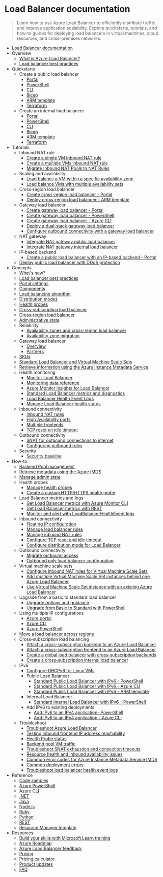 # Load Balancer documentation
> Learn how to use Azure Load Balancer to efficiently distribute traffic and improve application scalability. Explore quickstarts, tutorials, and how-to guides for deploying load balancers in virtual machines, cloud resources, and cross-premises networks.
  - [Load Balancer documentation](https://learn.microsoft.com/en-us/azure/load-balancer/)
  - Overview
    - [What is Azure Load Balancer?](https://learn.microsoft.com/en-us/azure/load-balancer/load-balancer-overview)
    - [Load balancer best practices](https://learn.microsoft.com/en-us/azure/load-balancer/load-balancer-best-practices)
  - Quickstarts
    - Create a public load balancer
      - [Portal](https://learn.microsoft.com/en-us/azure/load-balancer/quickstart-load-balancer-standard-public-portal)
      - [PowerShell](https://learn.microsoft.com/en-us/azure/load-balancer/quickstart-load-balancer-standard-public-powershell)
      - [CLI](https://learn.microsoft.com/en-us/azure/load-balancer/quickstart-load-balancer-standard-public-cli)
      - [Bicep](https://learn.microsoft.com/en-us/azure/load-balancer/quickstart-load-balancer-standard-public-bicep)
      - [ARM template](https://learn.microsoft.com/en-us/azure/load-balancer/quickstart-load-balancer-standard-public-template)
      - [Terraform](https://learn.microsoft.com/en-us/azure/load-balancer/quickstart-load-balancer-standard-public-terraform)
    - Create an internal load balancer
      - [Portal](https://learn.microsoft.com/en-us/azure/load-balancer/quickstart-load-balancer-standard-internal-portal)
      - [PowerShell](https://learn.microsoft.com/en-us/azure/load-balancer/quickstart-load-balancer-standard-internal-powershell)
      - [CLI](https://learn.microsoft.com/en-us/azure/load-balancer/quickstart-load-balancer-standard-internal-cli)
      - [Bicep](https://learn.microsoft.com/en-us/azure/load-balancer/quickstart-load-balancer-standard-internal-bicep)
      - [ARM template](https://learn.microsoft.com/en-us/azure/load-balancer/quickstart-load-balancer-standard-internal-template)
      - [Terraform](https://learn.microsoft.com/en-us/azure/load-balancer/quickstart-load-balancer-standard-internal-terraform)
  - Tutorials
    - Inbound NAT rule
      - [Create a single VM inbound NAT rule](https://learn.microsoft.com/en-us/azure/load-balancer/tutorial-load-balancer-port-forwarding-portal)
      - [Create a multiple VMs inbound NAT rule](https://learn.microsoft.com/en-us/azure/load-balancer/tutorial-nat-rule-multi-instance-portal)
      - [Migrate Inbound NAT Pools to NAT Rules](https://learn.microsoft.com/en-us/azure/load-balancer/load-balancer-nat-pool-migration)
    - Scaling and availability
      - [Load balance a VM within a specific availability zone](https://learn.microsoft.com/en-us/azure/load-balancer/tutorial-load-balancer-standard-public-zonal-portal)
      - [Load balance VMs with multiple availability sets](https://learn.microsoft.com/en-us/azure/load-balancer/tutorial-multi-availability-sets-portal)
    - Cross-region load balancer
      - [Create cross-region load balancer - Portal](https://learn.microsoft.com/en-us/azure/load-balancer/tutorial-cross-region-portal)
      - [Deploy cross-region load balancer - ARM template](https://learn.microsoft.com/en-us/azure/load-balancer/tutorial-deploy-cross-region-load-balancer-template)
    - Gateway load balancer
      - [Create gateway load balancer - Portal](https://learn.microsoft.com/en-us/azure/load-balancer/tutorial-gateway-portal)
      - [Create gateway load balancer - PowerShell](https://learn.microsoft.com/en-us/azure/load-balancer/tutorial-gateway-powershell)
      - [Create gateway load balancer - Azure CLI](https://learn.microsoft.com/en-us/azure/load-balancer/tutorial-gateway-cli)
      - [Deploy a dual-stack gateway load balancer](https://learn.microsoft.com/en-us/azure/load-balancer/gateway-deploy-dual-stack-load-balancer)
      - [Configure outbound connectivity with a gateway load balancer](https://learn.microsoft.com/en-us/azure/load-balancer/tutorial-gateway-outbound-connectivity)
    - NAT gateway
      - [Integrate NAT gateway public load balancer](https://learn.microsoft.com/en-us/azure/virtual-network/nat-gateway/tutorial-nat-gateway-load-balancer-public-portal?toc=/azure/load-balancer/toc.json)
      - [Integrate NAT gateway internal load balancer](https://learn.microsoft.com/en-us/azure/virtual-network/nat-gateway/tutorial-nat-gateway-load-balancer-internal-portal?toc=/azure/load-balancer/toc.json)
    - IP-based backend
      - [Create a public load balancer with an IP-based backend - Portal](https://learn.microsoft.com/en-us/azure/load-balancer/tutorial-load-balancer-ip-backend-portal)
    - [Deploy public load balancer with DDoS protection](https://learn.microsoft.com/en-us/azure/load-balancer/tutorial-protect-load-balancer)
  - Concepts
    - [What's new?](https://learn.microsoft.com/en-us/azure/load-balancer/whats-new)
    - [Load balancer best practices](https://learn.microsoft.com/en-us/azure/load-balancer/load-balancer-best-practices)
    - [Portal settings](https://learn.microsoft.com/en-us/azure/load-balancer/manage)
    - [Components](https://learn.microsoft.com/en-us/azure/load-balancer/components)
    - [Load balancing algorithm](https://learn.microsoft.com/en-us/azure/load-balancer/concepts)
    - [Distribution modes](https://learn.microsoft.com/en-us/azure/load-balancer/distribution-mode-concepts)
    - [Health probes](https://learn.microsoft.com/en-us/azure/load-balancer/load-balancer-custom-probe-overview)
    - [Cross-subscription load balancer](https://learn.microsoft.com/en-us/azure/load-balancer/cross-subscription-overview)
    - [Cross-region load balancer](https://learn.microsoft.com/en-us/azure/load-balancer/cross-region-overview)
    - [Administrative state](https://learn.microsoft.com/en-us/azure/load-balancer/admin-state-overview)
    - Reliability
      - [Availability zones and cross-region load balancer](https://learn.microsoft.com/en-us/azure/reliability/reliability-load-balancer?toc=/azure/load-balancer/toc.json&bc=/azure/load-balancer/breadcrumb/toc.json)
      - [Availability zone migration](https://learn.microsoft.com/en-us/azure/reliability/migrate-load-balancer?toc=/azure/load-balancer/toc.json&bc=/azure/load-balancer/breadcrumb/toc.json)
    - Gateway load balancer
      - [Overview](https://learn.microsoft.com/en-us/azure/load-balancer/gateway-overview)
      - [Partners](https://learn.microsoft.com/en-us/azure/load-balancer/gateway-partners)
    - [SKUs](https://learn.microsoft.com/en-us/azure/load-balancer/skus)
    - [Standard Load Balancer and Virtual Machine Scale Sets](https://learn.microsoft.com/en-us/azure/load-balancer/load-balancer-standard-virtual-machine-scale-sets)
    - [Retrieve information using the Azure Instance Metadata Service](https://learn.microsoft.com/en-us/azure/load-balancer/instance-metadata-service-load-balancer)
    - Health monitoring
      - [Monitor Load Balancer](https://learn.microsoft.com/en-us/azure/load-balancer/monitor-load-balancer)
      - [Monitoring data reference](https://learn.microsoft.com/en-us/azure/load-balancer/monitor-load-balancer-reference)
      - [Azure Monitor Insights for Load Balancer](https://learn.microsoft.com/en-us/azure/load-balancer/load-balancer-insights)
      - [Standard Load Balancer metrics and diagnostics](https://learn.microsoft.com/en-us/azure/load-balancer/load-balancer-standard-diagnostics)
      - [Load Balancer Health Event Logs](https://learn.microsoft.com/en-us/azure/load-balancer/load-balancer-health-event-logs)
      - [Manage Load Balancer health status](https://learn.microsoft.com/en-us/azure/load-balancer/load-balancer-manage-health-status)
    - Inbound connectivity
      - [Inbound NAT rules](https://learn.microsoft.com/en-us/azure/load-balancer/inbound-nat-rules)
      - [High Availability ports](https://learn.microsoft.com/en-us/azure/load-balancer/load-balancer-ha-ports-overview)
      - [Multiple frontends](https://learn.microsoft.com/en-us/azure/load-balancer/load-balancer-multivip-overview)
      - [TCP reset on idle timeout](https://learn.microsoft.com/en-us/azure/load-balancer/load-balancer-tcp-reset)
    - Outbound connectivity
      - [SNAT for outbound connections to internet](https://learn.microsoft.com/en-us/azure/load-balancer/load-balancer-outbound-connections)
      - [Configuring outbound rules](https://learn.microsoft.com/en-us/azure/load-balancer/outbound-rules)
    - Security
      - [Security baseline](https://learn.microsoft.com/security/benchmark/azure/baselines/azure-load-balancer-security-baseline?toc=/azure/load-balancer/TOC.json)
  - How-to
    - [Backend Pool management](https://learn.microsoft.com/en-us/azure/load-balancer/backend-pool-management)
    - [Retrieve metadata using the Azure IMDS](https://learn.microsoft.com/en-us/azure/load-balancer/howto-load-balancer-imds)
    - [Manage admin state](https://learn.microsoft.com/en-us/azure/load-balancer/manage-admin-state-how-to)
    - Health probes
      - [Manage health probes](https://learn.microsoft.com/en-us/azure/load-balancer/manage-probes-how-to)
      - [Create a custom HTTP/HTTPS health probe](https://learn.microsoft.com/en-us/azure/load-balancer/create-custom-http-health-probe-howto)
    - Load Balancer metrics and logs
      - [Get Load Balancer metrics with Azure Monitor CLI](https://learn.microsoft.com/en-us/azure/load-balancer/load-balancer-monitor-metrics-cli)
      - [Get Load Balancer metrics with REST](https://learn.microsoft.com/en-us/azure/load-balancer/load-balancer-query-metrics-rest-api)
      - [Monitor and alert with LoadBalancerHealthEvent logs](https://learn.microsoft.com/en-us/azure/load-balancer/load-balancer-monitor-alert-health-event-logs)
    - Inbound connectivity
      - [Floating IP configuration](https://learn.microsoft.com/en-us/azure/load-balancer/load-balancer-floating-ip)
      - [Manage load balancer rules](https://learn.microsoft.com/en-us/azure/load-balancer/manage-rules-how-to)
      - [Manage inbound NAT rules](https://learn.microsoft.com/en-us/azure/load-balancer/manage-inbound-nat-rules)
      - [Configure TCP reset and idle timeout](https://learn.microsoft.com/en-us/azure/load-balancer/load-balancer-tcp-idle-timeout)
      - [Configure distribution mode for Load Balancer](https://learn.microsoft.com/en-us/azure/load-balancer/load-balancer-distribution-mode)
    - Outbound connectivity
      - [Migrate outbound access](https://learn.microsoft.com/en-us/azure/virtual-network/nat-gateway/tutorial-migrate-outbound-nat?toc=/azure/load-balancer/toc.json)
      - [Outbound only load balancer configuration](https://learn.microsoft.com/en-us/azure/load-balancer/egress-only)
    - Virtual machine scale sets
      - [Configure inbound NAT rules for Virtual Machine Scale Sets](https://learn.microsoft.com/en-us/azure/load-balancer/configure-inbound-NAT-rules-vm-scale-set)
      - [Add multiple Virtual Machine Scale Set instances behind one Azure Load Balancer](https://learn.microsoft.com/en-us/azure/load-balancer/load-balancer-multiple-virtual-machine-scale-set)
      - [Use Virtual Machine Scale Set instance with an existing Azure Load Balancer](https://learn.microsoft.com/en-us/azure/load-balancer/configure-vm-scale-set-portal)
    - Upgrade from a basic to standard load balancer
      - [Upgrade options and guidance](https://learn.microsoft.com/en-us/azure/load-balancer/load-balancer-basic-upgrade-guidance)
      - [Upgrade from Basic to Standard with PowerShell](https://learn.microsoft.com/en-us/azure/load-balancer/upgrade-basic-standard-with-powershell)
    - Using multiple IP configurations
      - [Azure portal](https://learn.microsoft.com/en-us/azure/load-balancer/load-balancer-multiple-ip)
      - [Azure CLI](https://learn.microsoft.com/en-us/azure/load-balancer/load-balancer-multiple-ip-cli)
      - [Azure PowerShell](https://learn.microsoft.com/en-us/azure/load-balancer/load-balancer-multiple-ip-powershell)
    - [Move a load balancer across regions](https://learn.microsoft.com/en-us/azure/load-balancer/move-across-regions-azure-load-balancer)
    - Cross-subscription load balancing
      - [Attach a cross-subscription backend to an Azure Load Balancer](https://learn.microsoft.com/en-us/azure/load-balancer/cross-subscription-how-to-attach-backend)
      - [Attach a cross-subscription frontend to an Azure Load Balancer](https://learn.microsoft.com/en-us/azure/load-balancer/cross-subscription-how-to-attach-frontend)
      - [Create a global load balancer with cross-subscription backends](https://learn.microsoft.com/en-us/azure/load-balancer/cross-subscription-how-to-global-backend)
      - [Create a cross-subscription internal load balancer](https://learn.microsoft.com/en-us/azure/load-balancer/cross-subscription-how-to-internal-load-balancer)
    - IPv6
      - [Configure DHCPv6 for Linux VMs](https://learn.microsoft.com/en-us/azure/load-balancer/load-balancer-ipv6-for-linux)
      - Public Load Balancer
        - [Standard Public Load Balancer with IPv6 - PowerShell](https://learn.microsoft.com/en-us/azure/load-balancer/virtual-network-ipv4-ipv6-dual-stack-standard-load-balancer-powershell)
        - [Standard Public Load Balancer with IPv6 - Azure CLI](https://learn.microsoft.com/en-us/azure/load-balancer/virtual-network-ipv4-ipv6-dual-stack-standard-load-balancer-cli)
        - [Standard Public Load Balancer with IPv6 - ARM template](https://learn.microsoft.com/en-us/azure/load-balancer/ipv6-configure-standard-load-balancer-template-json)
      - Internal Load Balancer
        - [Standard Internal Load Balancer with IPv6 - PowerShell](https://learn.microsoft.com/en-us/azure/load-balancer/ipv6-dual-stack-standard-internal-load-balancer-powershell)
      - Add IPv6 to existing deployments
        - [Add IPv6 to an IPv4 application- PowerShell](https://learn.microsoft.com/en-us/azure/load-balancer/ipv6-add-to-existing-vnet-powershell)
        - [Add IPv6 to an IPv4 application - Azure CLI](https://learn.microsoft.com/en-us/azure/load-balancer/ipv6-add-to-existing-vnet-cli)
    - Troubleshoot
      - [Troubleshoot Azure Load Balancer](https://learn.microsoft.com/en-us/azure/load-balancer/load-balancer-troubleshoot)
      - [Testing inbound frontend IP address reachability](https://learn.microsoft.com/en-us/azure/load-balancer/load-balancer-test-frontend-reachability)
      - [Health Probe status](https://learn.microsoft.com/en-us/azure/load-balancer/load-balancer-troubleshoot-health-probe-status)
      - [Backend pool VM traffic](https://learn.microsoft.com/en-us/azure/load-balancer/load-balancer-troubleshoot-backend-traffic)
      - [Troubleshoot SNAT exhaustion and connection timeouts](https://learn.microsoft.com/en-us/azure/load-balancer/troubleshoot-outbound-connection)
      - [Resource health and inbound availability issues](https://learn.microsoft.com/en-us/azure/load-balancer/troubleshoot-rhc)
      - [Common error codes for Azure Instance Metadata Service IMDS](https://learn.microsoft.com/en-us/azure/load-balancer/troubleshoot-load-balancer-imds)
      - [Common deployment errors](https://learn.microsoft.com/en-us/azure/load-balancer/load-balancer-common-deployment-errors)
      - [Troubleshoot load balancer health event logs](https://learn.microsoft.com/en-us/azure/load-balancer/load-balancer-troubleshoot-health-event-logs)
  - Reference
    - [Code samples](https://azure.microsoft.com/resources/samples/?service=load-balancer)
    - [Azure PowerShell](https://learn.microsoft.com/powershell/module/az.network)
    - [Azure CLI](https://learn.microsoft.com/cli/azure/network/lb)
    - [.NET](https://learn.microsoft.com/dotnet/api/microsoft.azure.management.network.models)
    - [Java](https://learn.microsoft.com/java/api/com.microsoft.azure.management.network)
    - [Node.js](https://learn.microsoft.com/javascript/api/overview/azure/arm-network-readme)
    - [Ruby](https://www.rubydoc.info/gems/azure_mgmt_network/Azure/Network/Mgmt/V2020_03_01/LoadBalancers)
    - [Python](https://learn.microsoft.com/python/api/azure-mgmt-network/azure.mgmt.network.operations.loadbalancersoperations)
    - [REST](https://learn.microsoft.com/rest/api/load-balancer/loadbalancers)
    - [Resource Manager template](https://learn.microsoft.com/azure/templates/microsoft.network/loadbalancers)
  - Resources
    - [Build your skills with Microsoft Learn training](https://learn.microsoft.com/training/browse/?products=azure-load-balancer)
    - [Azure Roadmap](https://azure.microsoft.com/roadmap/?category=networking)
    - [Azure Load Balancer feedback](https://feedback.azure.com/d365community/forum/8ae9bf04-8326-ec11-b6e6-000d3a4f0789?c=e8894060-8326-ec11-b6e6-000d3a4f0789)
    - [Pricing](https://azure.microsoft.com/pricing/details/load-balancer/)
    - [Pricing calculator](https://azure.microsoft.com/pricing/calculator/)
    - [Product updates](https://azure.microsoft.com/updates/?product=load-balancer)
    - [FAQ](https://learn.microsoft.com/en-us/azure/load-balancer/load-balancer-faqs.yml)
